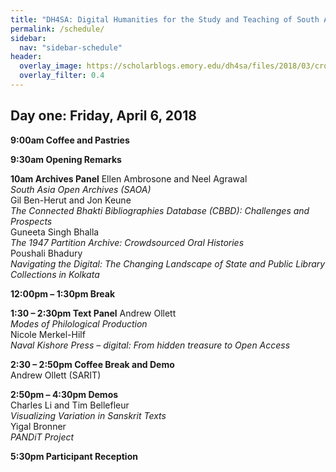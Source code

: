 ```yaml
---
title: "DH4SA: Digital Humanities for the Study and Teaching of South Asia"
permalink: /schedule/
sidebar:
  nav: "sidebar-schedule"
header:
  overlay_image: https://scholarblogs.emory.edu/dh4sa/files/2018/03/cropped-banner_web_header.png
  overlay_filter: 0.4
---
```


## Day one: Friday, April 6, 2018

**9:00am Coffee and Pastries**  

**9:30am Opening Remarks**  

**10am Archives Panel**
Ellen Ambrosone and Neel Agrawal  
*South Asia Open Archives (SAOA)*  
Gil Ben-Herut and Jon Keune   
*The Connected Bhakti Bibliographies Database (CBBD): Challenges and Prospects*  
Guneeta Singh Bhalla  
*The 1947 Partition Archive: Crowdsourced Oral Histories*  
Poushali Bhadury  
*Navigating the Digital: The Changing Landscape of State and Public Library Collections in Kolkata*  

**12:00pm – 1:30pm Break**  

**1:30 – 2:30pm Text Panel**
Andrew Ollett   
*Modes of Philological Production*  
Nicole Merkel-Hilf  
*Naval Kishore Press – digital: From hidden treasure to Open Access*

**2:30 – 2:50pm Coffee Break and Demo**  
Andrew Ollett (SARIT)

**2:50pm – 4:30pm Demos**  
Charles Li and Tim Bellefleur  
*Visualizing Variation in Sanskrit Texts*  
Yigal Bronner  
*PANDiT Project*

**5:30pm Participant Reception**

